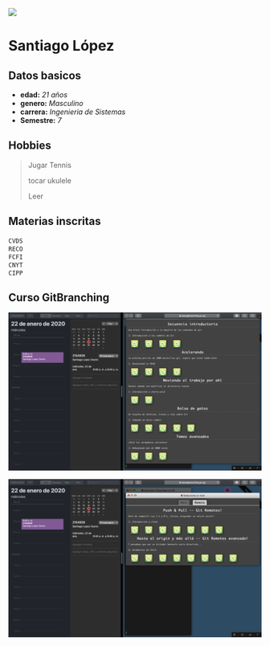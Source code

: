 ![](https://www.editorialtemis.com/Temis/Imagenes/Editoriales/38.jpg)

# **Santiago López**


## Datos basicos

+ **edad:** _21 años_
+ **genero:**  _Masculino_
+ **carrera:**  _Ingenieria de Sistemas_
+ **Semestre:** _7_


## Hobbies

> Jugar Tennis
>
> tocar ukulele
>
> Leer


## Materias inscritas
    CVDS
    RECO
    FCFI
    CNYT
    CIPP

 ## Curso GitBranching

   ![](parte1.png)
   
   ![](parte2.png)
    
   
